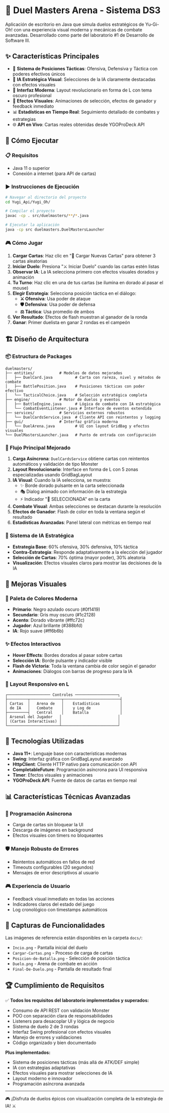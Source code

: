 # 🎴 Duel Masters Arena - Sistema DS3

Aplicación de escritorio en Java que simula duelos estratégicos de Yu-Gi-Oh! con una experiencia visual moderna y mecánicas de combate avanzadas. Desarrollado como parte del laboratorio #1 de Desarrollo de Software III.

## ✨ Características Principales

- 🎯 **Sistema de Posiciones Tácticas**: Ofensiva, Defensiva y Táctica con poderes efectivos únicos
- 🤖 **IA Estratégica Visual**: Selecciones de la IA claramente destacadas con efectos visuales
- 🎨 **Interfaz Moderna**: Layout revolucionario en forma de L con tema oscuro profesional
- 🔄 **Efectos Visuales**: Animaciones de selección, efectos de ganador y feedback inmediato
- 📊 **Estadísticas en Tiempo Real**: Seguimiento detallado de combates y estrategias
- 🌐 **API en Vivo**: Cartas reales obtenidas desde YGOProDeck API

## 🚀 Cómo Ejecutar

### 📋 Requisitos
- Java 11 o superior
- Conexión a internet (para API de cartas)

### ▶️ Instrucciones de Ejecución

```bash
# Navegar al directorio del proyecto
cd Yugi_Api/Yugi_Oh/

# Compilar el proyecto
javac -cp . src/duelmasters/**/*.java

# Ejecutar la aplicación
java -cp src duelmasters.DuelMastersLauncher
```

### 🎮 Cómo Jugar

1. **Cargar Cartas**: Haz clic en "🎲 Cargar Nuevas Cartas" para obtener 3 cartas aleatorias
2. **Iniciar Duelo**: Presiona "⚔️ Iniciar Duelo" cuando las cartas estén listas
3. **Observar IA**: La IA selecciona primero con efectos visuales dorados y animación
4. **Tu Turno**: Haz clic en una de tus cartas (se ilumina en dorado al pasar el mouse)
5. **Elegir Estrategia**: Selecciona posición táctica en el diálogo:
   - **⚔️ Ofensiva**: Usa poder de ataque
   - **🛡️ Defensiva**: Usa poder de defensa  
   - **⚖️ Táctica**: Usa promedio de ambos
6. **Ver Resultado**: Efectos de flash muestran al ganador de la ronda
7. **Ganar**: Primer duelista en ganar 2 rondas es el campeón

## 🏗️ Diseño de Arquitectura

### 📦 Estructura de Packages

```
duelmasters/
├── entities/           # Modelos de datos mejorados
│   ├── DuelCard.java          # Carta con rareza, nivel y métodos de combate
│   ├── BattlePosition.java    # Posiciones tácticas con poder efectivo
│   └── TacticalChoice.java    # Selección estratégica completa
├── engine/             # Motor de duelos y eventos
│   ├── BattleEngine.java      # Lógica de combate con IA estratégica
│   └── CombatEventListener.java # Interface de eventos extendida
├── services/           # Servicios externos robustos
│   └── DuelCardsService.java  # Cliente API con reintentos y logging
├── gui/                # Interfaz gráfica moderna
│   └── DuelArena.java         # UI con layout GridBag y efectos visuales
└── DuelMastersLauncher.java   # Punto de entrada con configuración
```

### 🎯 Flujo Principal Mejorado

1. **Carga Asíncrona**: `DuelCardsService` obtiene cartas con reintentos automáticos y validación de tipo Monster
2. **Layout Revolucionario**: Interface en forma de L con 5 zonas especializadas usando GridBagLayout
3. **IA Visual**: Cuando la IA selecciona, se muestra:
   - ✨ Borde dorado pulsante en la carta seleccionada
   - 🎭 Dialog animado con información de la estrategia
   - ⚡ Indicador "🤖 SELECCIONADA" en la carta
4. **Combate Visual**: Ambas selecciones se destacan durante la resolución
5. **Efectos de Ganador**: Flash de color en toda la ventana según el resultado
6. **Estadísticas Avanzadas**: Panel lateral con métricas en tiempo real

### 🤖 Sistema de IA Estratégica

- **Estrategia Base**: 60% ofensiva, 30% defensiva, 10% táctica
- **Contra-Estrategia**: Responde adaptativamente a la elección del jugador
- **Selección de Cartas**: 70% óptima (mayor poder), 30% aleatoria
- **Visualización**: Efectos visuales claros para mostrar las decisiones de la IA

## 🎨 Mejoras Visuales

### 🌈 Paleta de Colores Moderna
- **Primario**: Negro azulado oscuro (#0f1419)
- **Secundario**: Gris muy oscuro (#1c2128)  
- **Acento**: Dorado vibrante (#ffc72c)
- **Jugador**: Azul brillante (#388bfd)
- **IA**: Rojo suave (#ff6b6b)

### ✨ Efectos Interactivos
- **Hover Effects**: Bordes dorados al pasar sobre cartas
- **Selección IA**: Borde pulsante y indicador visible
- **Flash de Victoria**: Toda la ventana cambia de color según el ganador
- **Animaciones**: Diálogos con barras de progreso para la IA

### 📱 Layout Responsivo en L
```
┌─────────────────── Controles ───────────────────┐
├─────────┬──────────────┬─────────────────────────┤
│ Cartas  │   Arena de   │    Estadísticas         │
│ de IA   │   Combate    │    y Log de             │
├─────────┤   Central    │    Batalla              │
│ Arsenal del Jugador   │                         │
│ (Cartas Interactivas) │                         │
└───────────────────────┴─────────────────────────┘
```

## 🔧 Tecnologías Utilizadas

- **Java 11+**: Lenguaje base con características modernas
- **Swing**: Interfaz gráfica con GridBagLayout avanzado
- **HttpClient**: Cliente HTTP nativo para comunicación con API
- **CompletableFuture**: Programación asíncrona para UI responsiva
- **Timer**: Efectos visuales y animaciones
- **YGOProDeck API**: Fuente de datos de cartas en tiempo real

## 📊 Características Técnicas Avanzadas

### 🔄 Programación Asíncrona
- Carga de cartas sin bloquear la UI
- Descarga de imágenes en background
- Efectos visuales con timers no bloqueantes

### 🛡️ Manejo Robusto de Errores
- Reintentos automáticos en fallos de red
- Timeouts configurables (20 segundos)
- Mensajes de error descriptivos al usuario

### 🎮 Experiencia de Usuario
- Feedback visual inmediato en todas las acciones
- Indicadores claros del estado del juego
- Log cronológico con timestamps automáticos

## 📸 Capturas de Funcionalidades

Las imágenes de referencia están disponibles en la carpeta `docs/`:
- `Incio.png` - Pantalla inicial del duelo
- `Cargar-Cartas.png` - Proceso de carga de cartas
- `Posicion-de-Batalla.png` - Selección de posición táctica
- `Duelo.png` - Arena de combate en acción
- `Final-De-Duelo.png` - Pantalla de resultado final

## 🏆 Cumplimiento de Requisitos

✅ **Todos los requisitos del laboratorio implementados y superados:**
- Consumo de API REST con validación Monster
- POO con separación clara de responsabilidades  
- Listeners para desacoplar UI y lógica de negocio
- Sistema de duelo 2 de 3 rondas
- Interfaz Swing profesional con efectos visuales
- Manejo de errores y validaciones
- Código organizado y bien documentado

**Plus implementados:**
- Sistema de posiciones tácticas (más allá de ATK/DEF simple)
- IA con estrategias adaptativas
- Efectos visuales para mostrar selecciones de IA
- Layout moderno e innovador
- Programación asíncrona avanzada

---

🎮 ¡Disfruta de duelos épicos con visualización completa de la estrategia de IA! ⚔️